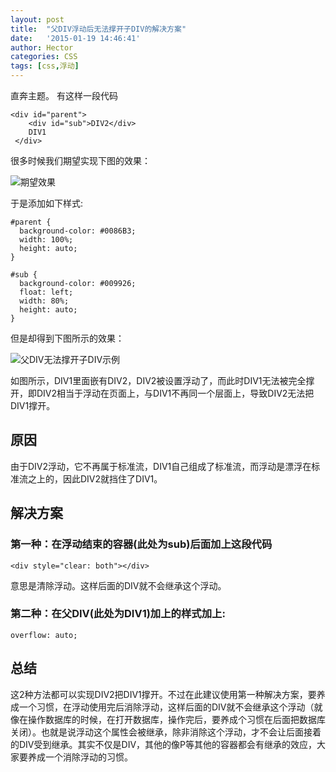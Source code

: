 ```yaml
---
layout: post
title:  "父DIV浮动后无法撑开子DIV的解决方案"
date:   '2015-01-19 14:46:41'
author: Hector
categories: CSS
tags: [css,浮动]
---
```


直奔主题。
有这样一段代码
    
    <div id="parent">
        <div id="sub">DIV2</div>
        DIV1
     </div>

很多时候我们期望实现下图的效果：

<!--more-->

![期望效果](http://7u2eqw.com1.z0.glb.clouddn.com/parentDIV-subDIV_actural.png)

于是添加如下样式:

    #parent {
      background-color: #0086B3;
      width: 100%;
      height: auto;
    }

    #sub {
      background-color: #009926;
      float: left;
      width: 80%;
      height: auto;
    }

但是却得到下图所示的效果：

![父DIV无法撑开子DIV示例](http://7u2eqw.com1.z0.glb.clouddn.com/parentDIV-subDIV.png)

如图所示，DIV1里面嵌有DIV2，DIV2被设置浮动了，而此时DIV1无法被完全撑开，即DIV2相当于浮动在页面上，与DIV1不再同一个层面上，导致DIV2无法把DIV1撑开。

## 原因
由于DIV2浮动，它不再属于标准流，DIV1自己组成了标准流，而浮动是漂浮在标准流之上的，因此DIV2就挡住了DIV1。

## 解决方案

### 第一种：在浮动结束的容器(此处为sub)后面加上这段代码

    <div style="clear: both"></div>
    
意思是清除浮动。这样后面的DIV就不会继承这个浮动。

### 第二种：在父DIV(此处为DIV1)加上的样式加上:

    overflow: auto;
    
## 总结
这2种方法都可以实现DIV2把DIV1撑开。不过在此建议使用第一种解决方案，要养成一个习惯，在浮动使用完后消除浮动，这样后面的DIV就不会继承这个浮动（就像在操作数据库的时候，在打开数据库，操作完后，要养成个习惯在后面把数据库关闭）。也就是说浮动这个属性会被继承，除非消除这个浮动，才不会让后面接着的DIV受到继承。其实不仅是DIV，其他的像P等其他的容器都会有继承的效应，大家要养成一个消除浮动的习惯。